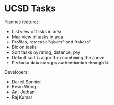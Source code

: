# UCSD Tasks

Planned features:
- List view of tasks in area
- Map view of tasks in area
- Profiles, rate task "givers" and "takers"
- Bid on tasks
- Sort tasks by rating, distance, pay
- Default sort is algorithim combining the above
- Firebase data storage/ authentication through UI


Developers:
- Daniel Sonnier
- Kevin Wong
- Anil Jethani
- Raj Kumar

